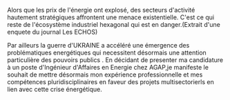 
                           
                             
Alors que les prix de l'énergie ont explosé, des secteurs d'activité hautement stratégiques affrontent une menace existentielle.
C'est ce qui reste de l'écosystème industriel hexagonal qui est en danger.(Extrait d'une enquete du journal Les ECHOS)

Par ailleurs la guerre d'UKRAINE a accéléré une émergence des problématiques energétiques qui necessitent désormais une attention particulière
des pouvoirs publics .
En décidant de presenter ma candidature à un poste d'Ingénieur d'Affaires en Energie chez AGAP,je manifeste le souhait de mettre désormais
 mon expérience professionnelle et mes compétences pluridisciplinaires en faveur des projets multisectorierls en lien avec cette crise énergétique.
 
